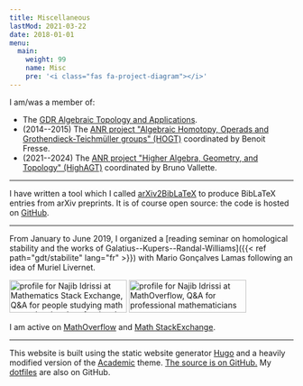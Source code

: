 ```yaml
---
title: Miscellaneous
lastMod: 2021-03-22
date: 2018-01-01
menu:
  main:
    weight: 99
    name: Misc
    pre: '<i class="fas fa-project-diagram"></i>'
---
```


I am/was a member of:

- The [GDR Algebraic Topology and Applications](http://gdrtop.math.cnrs.fr).
- (2014--2015) The [ANR project "Algebraic Homotopy, Operads and Grothendieck-Teichmüller groups" (HOGT)](http://math.univ-lille1.fr/~operads/) coordinated by Benoit Fresse.
- (2021--2024) The [ANR project "Higher Algebra, Geometry, and Topology" (HighAGT)](https://anr-highagt.pages.math.cnrs.fr/) coordinated by Bruno Vallette.

---

I have written a tool which I called [arXiv2BibLaTeX](https://a2b.idrissi.eu) to produce BibLaTeX entries from arXiv preprints.
It is of course open source: the code is hosted on [GitHub](https://github.com/nidrissi/a2b).

---

From January to June 2019, I organized a [reading seminar on homological stability and the works of Galatius--Kupers--Randal-Williams]({{< ref path="gdt/stabilite" lang="fr" >}}) with Mario Gonçalves Lamas following an idea of Muriel Livernet.

<a href="https://math.stackexchange.com/users/10014/najib-idrissi"><img src="https://math.stackexchange.com/users/flair/10014.png" width="208" height="58" alt="profile for Najib Idrissi at Mathematics Stack Exchange, Q&amp;A for people studying math at any level and professionals in related fields" title="profile for Najib Idrissi at Mathematics Stack Exchange, Q&amp;A for people studying math at any level and professionals in related fields"></a>
<a href="https://mathoverflow.net/users/36146/najib-idrissi"><img src="https://mathoverflow.net/users/flair/36146.png" width="208" height="58" alt="profile for Najib Idrissi at MathOverflow, Q&amp;A for professional mathematicians" title="profile for Najib Idrissi at MathOverflow, Q&amp;A for professional mathematicians"></a>

I am active on [MathOverflow](https://mathoverflow.net/users/36146/najib-idrissi) and [Math StackExchange](https://math.stackexchange.com/users/10014/najib-idrissi).

---

This website is built using the static website generator [Hugo](https://gohugo.io/) and a heavily modified version of the [Academic](https://sourcethemes.com/academic/) theme.
[The source is on GitHub.](https://github.com/nidrissi/nidrissi)
My [dotfiles](https://github.com/nidrissi/dotfiles) are also on GitHub.
